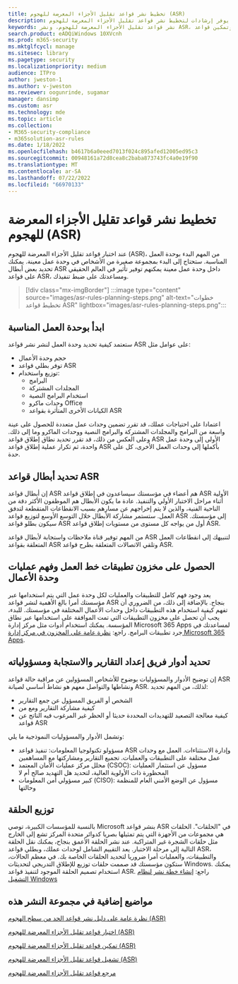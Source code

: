 ```yaml
---
title: تخطيط نشر قواعد تقليل الأجزاء المعرضة للهجوم (ASR)
description: يوفر إرشادات لتخطيط نشر قواعد تقليل الأجزاء المعرضة للهجوم (ASR).
keywords: نشر قواعد تقليل الأجزاء المعرضة للهجوم، ونشر ASR، وتمكين قواعد asr، وتكوين ASR، ونظام منع الاختراق المضيف، وقواعد الحماية، وقواعد مكافحة الاستغلال، وقواعد مكافحة الاستغلال، وقواعد الاستغلال، وقواعد منع العدوى، Microsoft Defender لنقطة النهاية، وتكوين قواعد ASR
search.product: eADQiWindows 10XVcnh
ms.prod: m365-security
ms.mktglfcycl: manage
ms.sitesec: library
ms.pagetype: security
ms.localizationpriority: medium
audience: ITPro
author: jweston-1
ms.author: v-jweston
ms.reviewer: oogunrinde, sugamar
manager: dansimp
ms.custom: asr
ms.technology: mde
ms.topic: article
ms.collection:
- M365-security-compliance
- m365solution-asr-rules
ms.date: 1/18/2022
ms.openlocfilehash: b4617b6a0eeed7013f024c895afed12005ed95c3
ms.sourcegitcommit: 00948161a72d8cea8c2baba873743fc4a0e19f90
ms.translationtype: MT
ms.contentlocale: ar-SA
ms.lasthandoff: 07/22/2022
ms.locfileid: "66970133"
---
```

# <a name="plan-attack-surface-reduction-asr-rules-deployment"></a>تخطيط نشر قواعد تقليل الأجزاء المعرضة للهجوم (ASR)

عند اختبار قواعد تقليل الأجزاء المعرضة للهجوم (ASR)، من المهم البدء بوحدة العمل المناسبة. ستحتاج إلى البدء بمجموعة صغيرة من الأشخاص في وحدة عمل معينة. يمكنك تحديد بعض أبطال ASR داخل وحدة عمل معينة يمكنهم توفير تأثير في العالم الحقيقي على قواعد ASR، ومساعدتك على ضبط تنفيذك.

> [!div class="mx-imgBorder"]
> :::image type="content" source="images/asr-rules-planning-steps.png" alt-text="خطوات تخطيط قواعد ASR" lightbox="images/asr-rules-planning-steps.png":::

## <a name="start-with-the-right-business-unit"></a>ابدأ بوحدة العمل المناسبة

ستعتمد كيفية تحديد وحدة العمل لنشر نشر قواعد ASR على عوامل مثل:

- حجم وحدة الأعمال
- توفر بطلي قواعد ASR  
- توزيع واستخدام:
  - البرامج
  - المجلدات المشتركة
  - استخدام البرامج النصية
  - وحدات ماكرو Office
  - الكيانات الأخرى المتأثرة بقواعد ASR

اعتمادا على احتياجات عملك، قد تقرر تضمين وحدات عمل متعددة للحصول على عينة واسعة من البرامج والمجلدات المشتركة والبرامج النصية ووحدات الماكرو وما إلى ذلك. وعلى العكس من ذلك، قد تقرر تحديد نطاق إطلاق قواعد ASR الأولى إلى وحدة عمل واحدة، ثم تكرار عملية إطلاق قواعد ASR بأكملها إلى وحدات العمل الأخرى، كل على حدة.

## <a name="identify-asr--rules-champions"></a>تحديد أبطال قواعد ASR

إن أبطال قواعد ASR هم أعضاء في مؤسستك سيساعدون في إطلاق قواعد ASR الأولية أثناء مراحل الاختبار الأولي والتنفيذ. عادة ما يكون الأبطال هم الموظفون الأكثر دقة من الناحية الفنية، والذين لا يتم إخراجهم عن مسارهم بسبب الانقطاعات المتقطعة لتدفق العمل. ستستمر مشاركة الأبطال خلال التوسع الأوسع لتوزيع قواعد ASR إلى مؤسستك. سيكون بطلو قواعد ASR أول من يواجه كل مستوى من مستويات إطلاق قواعد ASR.

من المهم توفير قناة ملاحظات واستجابة لأبطال قواعد ASR لتنبيهك إلى انقطاعات العمل المتعلقة بقواعد ASR وتلقي الاتصالات المتعلقة بطرح قواعد ASR.

## <a name="get-inventory-of-line-of-business-apps-and-understand-the-business-unit-processes"></a>الحصول على مخزون تطبيقات خط العمل وفهم عمليات وحدة الأعمال

يعد وجود فهم كامل للتطبيقات والعمليات لكل وحدة عمل التي يتم استخدامها عبر مؤسستك أمرا بالغ الأهمية لنشر قواعد ASR بنجاح. بالإضافة إلى ذلك، من الضروري أن تفهم كيفية استخدام هذه التطبيقات داخل وحدات الأعمال المختلفة في مؤسستك.
للبدء، يجب أن تحصل على مخزون التطبيقات التي تمت الموافقة على استخدامها عبر نطاق المؤسسة. يمكنك استخدام أدوات مثل مركز إدارة Microsoft 365 Apps لمساعدتك في جرد تطبيقات البرامج. راجع: [نظرة عامة على المخزون في مركز إدارة Microsoft 365 Apps](/deployoffice/admincenter/inventory).

## <a name="define-reporting-and-response-team-roles-and-responsibilities"></a>تحديد أدوار فريق إعداد التقارير والاستجابة ومسؤولياته

إن توضيح الأدوار والمسؤوليات بوضوح للأشخاص المسؤولين عن مراقبة حالة قواعد ASR ونشاطها والتواصل معهم هو نشاط أساسي لصيانة ASR. لذلك، من المهم تحديد:

- الشخص أو الفريق المسؤول عن جمع التقارير
- كيفية مشاركة التقارير ومع من
- كيفية معالجة التصعيد للتهديدات المحددة حديثا أو الحظر غير المرغوب فيه الناتج عن قواعد ASR

وتشمل الأدوار والمسؤوليات النموذجية ما يلي:

- مسؤولو تكنولوجيا المعلومات: تنفيذ قواعد ASR وإدارة الاستثناءات. العمل مع وحدات عمل مختلفة على التطبيقات والعمليات. تجميع التقارير ومشاركتها مع المساهمين
- محلل مركز عمليات الأمان المعتمد (CSOC): مسؤول عن استثمار العمليات المحظورة ذات الأولوية العالية، لتحديد هل التهديد صالح أم لا
- كبير مسؤولي أمن المعلومات (CISO): مسؤول عن الوضع الأمني العام للمنظمة وحالتها

## <a name="ring-deployment"></a>توزيع الحلقة

بالنسبة للمؤسسات الكبيرة، توصي Microsoft بنشر قواعد ASR في "الحلقات". الحلقات هي مجموعات من الأجهزة التي يتم تمثيلها بصريا كدوائر متحدة المركز تشع إلى الخارج مثل حلقات الشجرة غير المتراكبة. عند نشر الحلقة الأعمق بنجاح، يمكنك نقل الحلقة التالية إلى مرحلة الاختبار. يعد التقييم الشامل لوحدات عملك، وبطلي قواعد ASR، والتطبيقات، والعمليات أمرا ضروريا لتحديد الحلقات الخاصة بك.
في معظم الحالات، ستكون مؤسستك قد صممت حلقات توزيع للإطلاق التدريجي لتحديثات Windows. يمكنك استخدام تصميم الحلقة الموجود لتنفيذ قواعد ASR.
راجع: [إنشاء خطة نشر لنظام التشغيل Windows](/windows/deployment/update/create-deployment-plan)

## <a name="additional-topics-in-this-deployment-collection"></a>مواضيع إضافية في مجموعة النشر هذه

[نظرة عامة على دليل نشر قواعد الحد من سطح الهجوم (ASR)](attack-surface-reduction-rules-deployment.md)

[اختبار قواعد تقليل الأجزاء المعرضة للهجوم (ASR)](attack-surface-reduction-rules-deployment-test.md)

[تمكين قواعد تقليل الأجزاء المعرضة للهجوم (ASR)](attack-surface-reduction-rules-deployment-implement.md)

[تشغيل قواعد تقليل الأجزاء المعرضة للهجوم (ASR)](attack-surface-reduction-rules-deployment-operationalize.md)

[مرجع قواعد تقليل الأجزاء المعرضة للهجوم](attack-surface-reduction-rules-reference.md)
